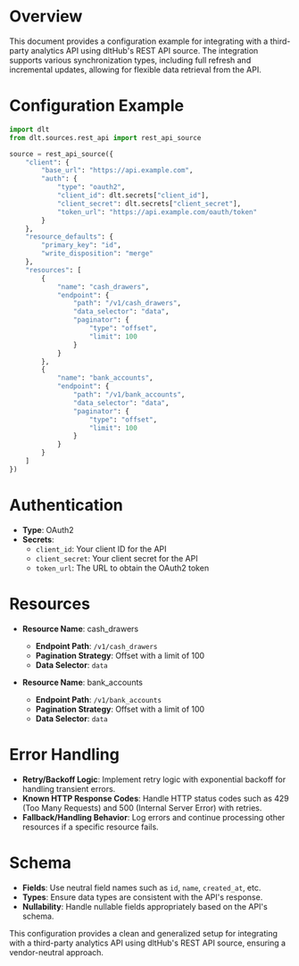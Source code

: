 # Overview

This document provides a configuration example for integrating with a third-party analytics API using dltHub's REST API source. The integration supports various synchronization types, including full refresh and incremental updates, allowing for flexible data retrieval from the API.

# Configuration Example

```python
import dlt
from dlt.sources.rest_api import rest_api_source

source = rest_api_source({
    "client": {
        "base_url": "https://api.example.com",
        "auth": {
            "type": "oauth2",
            "client_id": dlt.secrets["client_id"],
            "client_secret": dlt.secrets["client_secret"],
            "token_url": "https://api.example.com/oauth/token"
        }
    },
    "resource_defaults": {
        "primary_key": "id",
        "write_disposition": "merge"
    },
    "resources": [
        {
            "name": "cash_drawers",
            "endpoint": {
                "path": "/v1/cash_drawers",
                "data_selector": "data",
                "paginator": {
                    "type": "offset",
                    "limit": 100
                }
            }
        },
        {
            "name": "bank_accounts",
            "endpoint": {
                "path": "/v1/bank_accounts",
                "data_selector": "data",
                "paginator": {
                    "type": "offset",
                    "limit": 100
                }
            }
        }
    ]
})
```

# Authentication

- **Type**: OAuth2
- **Secrets**: 
  - `client_id`: Your client ID for the API
  - `client_secret`: Your client secret for the API
  - `token_url`: The URL to obtain the OAuth2 token

# Resources

- **Resource Name**: cash_drawers
  - **Endpoint Path**: `/v1/cash_drawers`
  - **Pagination Strategy**: Offset with a limit of 100
  - **Data Selector**: `data`

- **Resource Name**: bank_accounts
  - **Endpoint Path**: `/v1/bank_accounts`
  - **Pagination Strategy**: Offset with a limit of 100
  - **Data Selector**: `data`

# Error Handling

- **Retry/Backoff Logic**: Implement retry logic with exponential backoff for handling transient errors.
- **Known HTTP Response Codes**: Handle HTTP status codes such as 429 (Too Many Requests) and 500 (Internal Server Error) with retries.
- **Fallback/Handling Behavior**: Log errors and continue processing other resources if a specific resource fails.

# Schema

- **Fields**: Use neutral field names such as `id`, `name`, `created_at`, etc.
- **Types**: Ensure data types are consistent with the API's response.
- **Nullability**: Handle nullable fields appropriately based on the API's schema.

This configuration provides a clean and generalized setup for integrating with a third-party analytics API using dltHub's REST API source, ensuring a vendor-neutral approach.